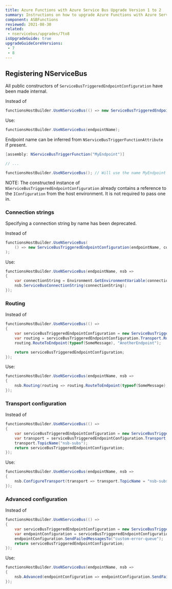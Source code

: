 ```yaml
---
title: Azure Functions with Azure Service Bus Upgrade Version 1 to 2
summary: Instructions on how to upgrade Azure Functions with Azure Service Bus from version 1 to 2
component: ASBFunctions
reviewed: 2021-08-30
related:
 - nservicebus/upgrades/7to8
isUpgradeGuide: true
upgradeGuideCoreVersions:
 - 7
 - 8
---
```


## Registering NServiceBus

All public constructors of `ServiceBusTriggeredEndpointConfiguration` have been made internal.

Instead of

```csharp
functionsHostBuilder.UseNServiceBus(() => new ServiceBusTriggeredEndpointConfiguration(endpointName));
```

Use:

```csharp
functionsHostBuilder.UseNServiceBus(endpointName);
```

Endpoint name can be inferred from `NServiceBusTriggerFunctionAttribute` if present.

```csharp
[assembly: NServiceBusTriggerFunction("MyEndpoint")]

// ...

functionsHostBuilder.UseNServiceBus(); // Will use the name MyEndpoint
```

NOTE: The constructed instance of `NServiceBusTriggeredEndpointConfiguration` already contains a reference to the `IConfiguration` from the host environment. It is not required to pass one in.

### Connection strings

Specifying a connection string by name has been deprecated. 

Instead of 

```csharp
functionsHostBuilder.UseNServiceBus(
    () => new ServiceBusTriggeredEndpointConfiguration(endpointName, connectionStringName)
);
```

Use:

```csharp
functionsHostBuilder.UseNServiceBus(endpointName, nsb => 
{
    var connectionString = Environment.GetEnvironmentVariable(connectionStringName);
    nsb.ServiceBusConnectionString(connectionString);
});
```

### Routing

Instead of 

```csharp
functionsHostBuilder.UseNServiceBus(() => 
{
    var serviceBusTriggeredEndpointConfiguration = new ServiceBusTriggeredEndpointConfiguration(endpointName);
    var routing = serviceBusTriggeredEndpointConfiguration.Transport.Routing();
    routing.RouteToEndpoint(typeof(SomeMessage), "AnotherEndpoint");

    return serviceBusTriggeredEndpointConfiguration;
});
```

Use:

```csharp
functionsHostBuilder.UseNServiceBus(endpointName, nsb => 
{
    nsb.Routing(routing => routing.RouteToEndpoint(typeof(SomeMessage), "AnotherEndpoint"));
});
```

### Transport configuration

Instead of

```csharp
functionsHostBuilder.UseNServiceBus(() =>
{
    var serviceBusTriggeredEndpointConfiguration = new ServiceBusTriggeredEndpointConfiguration(endpointName);
    var transport = serviceBusTriggeredEndpointConfiguration.Transport;
    transport.TopicName("nsb-subs");
    return serviceBusTriggeredEndpointConfiguration;
});
```

Use:

```csharp
functionsHostBuilder.UseNServiceBus(endpointName, nsb => 
{
    nsb.ConfigureTransport(transport => transport.TopicName = "nsb-subs");
});
```

### Advanced configuration

Instead of

```csharp
functionsHostBuilder.UseNServiceBus(() =>
{
    var serviceBusTriggeredEndpointConfiguration = new ServiceBusTriggeredEndpointConfiguration(endpointName);
    var endpointConfiguration = serviceBusTriggeredEndpointConfiguration.AdvancedConfiguration;
    endpointConfiguration.SendFailedMessagesTo("custom-error-queue");
    return serviceBusTriggeredEndpointConfiguration;
});
```

Use:

```csharp
functionsHostBuilder.UseNServiceBus(endpointName, nsb => 
{
    nsb.Advanced(endpointConfiguration => endpointConfiguration.SendFailedMessagesTo("custom-error-queue"));
});
```
